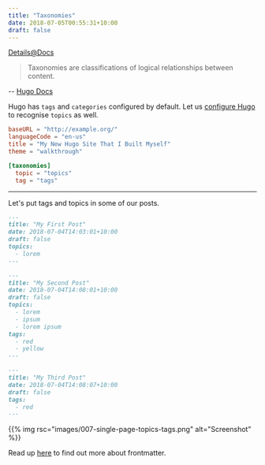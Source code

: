 ```yaml
---
title: "Taxonomies"
date: 2018-07-05T00:55:31+10:00
draft: false
---
```


[Details@Docs](https://gohugo.io/content-management/taxonomies/)

> Taxonomies are classifications of logical relationships between content.

-- [Hugo Docs](https://gohugo.io/content-management/taxonomies/#what-is-a-taxonomy)

Hugo has `tags` and `categories` configured by default. Let us [configure Hugo](https://gohugo.io/content-management/taxonomies/#configuring-taxonomies) to recognise `topics` as well.

```toml
baseURL = "http://example.org/"
languageCode = "en-us"
title = "My New Hugo Site That I Built Myself"
theme = "walkthrough"

[taxonomies]
  topic = "topics"
  tag = "tags"
```

---

Let's put tags and topics in some of our posts.

```md
---
title: "My First Post"
date: 2018-07-04T14:03:01+10:00
draft: false
topics:
  - lorem
---
```

```md
---
title: "My Second Post"
date: 2018-07-04T14:08:01+10:00
draft: false
topics: 
  - lorem 
  - ipsum
  - lorem ipsum
tags:
  - red
  - yellow
---
```

```md
---
title: "My Third Post"
date: 2018-07-04T14:08:07+10:00
draft: false
tags: 
  - red
---

```

{{% img rsc="images/007-single-page-topics-tags.png" alt="Screenshot" %}}


Read up [here](https://gohugo.io/content-management/front-matter/) to find out more about frontmatter.

